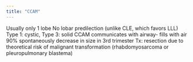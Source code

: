 ```yaml
---
title: "CCAM"
---
```

Usually only 1 lobe
No lobar predilection (unlike CLE, which favors LLL)
Type 1: cystic, Type 3: solid
CCAM communicates with airway- fills with air
90% spontaneously decrease in size in 3rd trimester
Tx: resection due to theoretical risk of malignant transformation (rhabdomyosarcoma or pleuropulmonary blastema)

